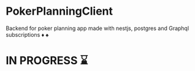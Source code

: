 # PokerPlanningClient
Backend for poker planning app made with nestjs, postgres and Graphql subscriptions ♦️ ♠️ 

# IN PROGRESS ⌛
